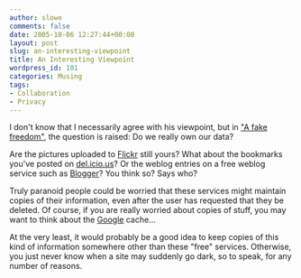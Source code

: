 ```yaml
---
author: slowe
comments: false
date: 2005-10-06 12:27:44+00:00
layout: post
slug: an-interesting-viewpoint
title: An Interesting Viewpoint
wordpress_id: 101
categories: Musing
tags:
- Collaboration
- Privacy
---
```


I don't know that I necessarily agree with his viewpoint, but in ["A fake freedom"](http://www.oreillynet.com/pub/wlg/7977?CMP=OTC-13IV03560550), the question is raised: Do we really own our data?

Are the pictures uploaded to [Flickr](http://www.flickr.com/) still yours? What about the bookmarks you've posted on [del.icio.us](http://del.icio.us/)? Or the weblog entries on a free weblog service such as [Blogger](http://www.blogger.com/)? You think so? Says who?

Truly paranoid people could be worried that these services might maintain copies of their information, even after the user has requested that they be deleted. Of course, if you are really worried about copies of stuff, you may want to think about the [Google](http://www.google.com/) cache...

At the very least, it would probably be a good idea to keep copies of this kind of information somewhere other than these "free" services. Otherwise, you just never know when a site may suddenly go dark, so to speak, for any number of reasons.
